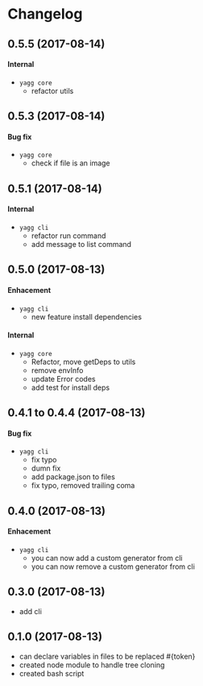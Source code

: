 # Changelog

## 0.5.5 (2017-08-14)
#### Internal
* `yagg core`
  * refactor utils

## 0.5.3 (2017-08-14)
#### Bug fix
* `yagg core`
  * check if file is an image

## 0.5.1 (2017-08-14)
#### Internal
* `yagg cli`
  * refactor run command
  * add message to list command

## 0.5.0 (2017-08-13)
#### Enhacement
* `yagg cli`
  * new feature install dependencies
#### Internal
* `yagg core`
  * Refactor, move getDeps to utils
  * remove envInfo
  * update Error codes
  * add test for install deps

## 0.4.1 to 0.4.4 (2017-08-13)
#### Bug fix
* `yagg cli`
  * fix typo
  * dumn fix
  * add package.json to files
  * fix typo, removed trailing coma

## 0.4.0 (2017-08-13)
#### Enhacement
* `yagg cli`
  * you can now add a custom generator from cli
  * you can now remove a custom generator from cli

## 0.3.0 (2017-08-13)
 - add cli

## 0.1.0 (2017-08-13)
 - can declare variables in files to be replaced #{token}
 - created node module to handle tree cloning
 - created bash script
